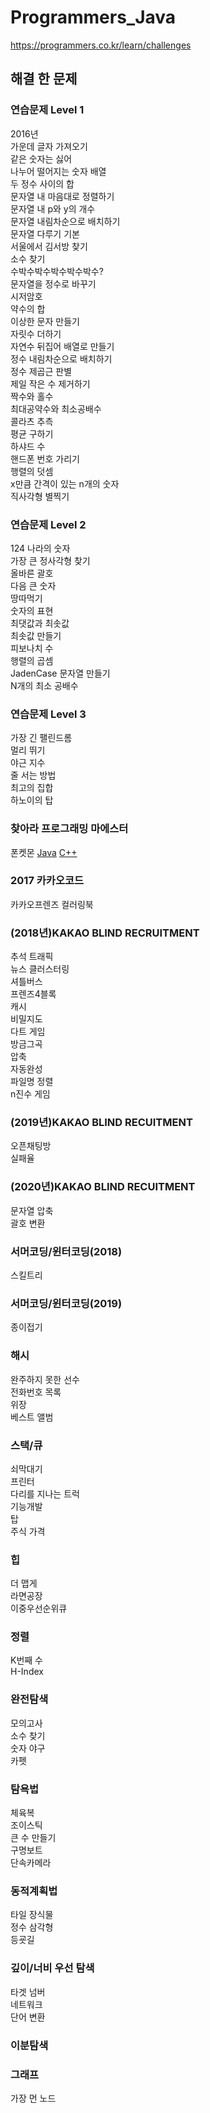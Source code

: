 # Programmers_Java

https://programmers.co.kr/learn/challenges

## 해결 한 문제

### 연습문제 Level 1

2016년  
가운데 글자 가져오기  
같은 숫자는 싫어  
나누어 떨어지는 숫자 배열  
두 정수 사이의 합  
문자열 내 마음대로 정렬하기  
문자열 내 p와 y의 개수  
문자열 내림차순으로 배치하기  
문자열 다루기 기본  
서울에서 김서방 찾기  
소수 찾기  
수박수박수박수박수박수?  
문자열을 정수로 바꾸기  
시저암호  
약수의 합  
이상한 문자 만들기  
자릿수 더하기  
자연수 뒤집어 배열로 만들기  
정수 내림차순으로 배치하기  
정수 제곱근 판별  
제일 작은 수 제거하기  
짝수와 홀수  
최대공약수와 최소공배수  
콜라츠 추측  
평균 구하기  
하샤드 수  
핸드폰 번호 가리기  
행렬의 덧셈  
x만큼 간격이 있는 n개의 숫자  
직사각형 별찍기

### 연습문제 Level 2

124 나라의 숫자  
가장 큰 정사각형 찾기  
올바른 괄호  
다음 큰 숫자  
땅따먹기  
숫자의 표현  
최댓값과 최솟값  
최솟값 만들기  
피보나치 수  
행렬의 곱셈  
JadenCase 문자열 만들기  
N개의 최소 공배수

### 연습문제 Level 3

가장 긴 팰린드롬  
멀리 뛰기  
야근 지수  
줄 서는 방법  
최고의 집합  
하노이의 탑

### 찾아라 프로그래밍 마에스터

폰켓몬 [Java](Java/programmers/find_programming_maestro/PhoneKetmon.java) [C++](Cpp/programmers/PhoneKetmon.cpp)

### 2017 카카오코드

카카오프렌즈 컬러링북

### (2018년)KAKAO BLIND RECRUITMENT

추석 트래픽  
뉴스 클러스터링  
셔틀버스  
프렌즈4블록  
캐시  
비밀지도  
다트 게임  
방금그곡  
압축  
자동완성  
파일명 정렬  
n진수 게임

### (2019년)KAKAO BLIND RECUITMENT

오픈채팅방  
실패율

### (2020년)KAKAO BLIND RECUITMENT

문자열 압축  
괄호 변환

### 서머코딩/윈터코딩(2018)

스킬트리

### 서머코딩/윈터코딩(2019)

종이접기

### 해시

완주하지 못한 선수  
전화번호 목록  
위장  
베스트 앨범

### 스택/큐

쇠막대기  
프린터  
다리를 지나는 트럭  
기능개발  
탑  
주식 가격

### 힙

더 맵게  
라면공장  
이중우선순위큐

### 정렬

K번째 수  
H-Index

### 완전탐색

모의고사  
소수 찾기  
숫자 야구  
카펫

### 탐욕법

체육복  
조이스틱  
큰 수 만들기  
구명보트  
단속카메라

### 동적계획법

타일 장식물  
정수 삼각형  
등굣길

### 깊이/너비 우선 탐색

타겟 넘버  
네트워크  
단어 변환

### 이분탐색

### 그래프

가장 먼 노드

